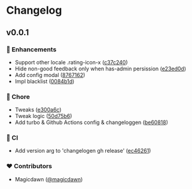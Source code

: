 # Changelog

## v0.0.1

### 🚀 Enhancements

- Support other locale .rating-icon-x ([c37c240](https://github.com/magicdawn/greasyfork-feedback-filter/commit/c37c240))
- Hide non-good feedback only when has-admin persission ([e23ed0d](https://github.com/magicdawn/greasyfork-feedback-filter/commit/e23ed0d))
- Add config modal ([8767162](https://github.com/magicdawn/greasyfork-feedback-filter/commit/8767162))
- Impl blacklist ([0084b1d](https://github.com/magicdawn/greasyfork-feedback-filter/commit/0084b1d))

### 🏡 Chore

- Tweaks ([e300a6c](https://github.com/magicdawn/greasyfork-feedback-filter/commit/e300a6c))
- Tweak logic ([50d75b6](https://github.com/magicdawn/greasyfork-feedback-filter/commit/50d75b6))
- Add turbo & Github Actions config & changeloggen ([be60818](https://github.com/magicdawn/greasyfork-feedback-filter/commit/be60818))

### 🤖 CI

- Add version arg to 'changelogen gh release' ([ec46261](https://github.com/magicdawn/greasyfork-feedback-filter/commit/ec46261))

### ❤️ Contributors

- Magicdawn ([@magicdawn](http://github.com/magicdawn))
